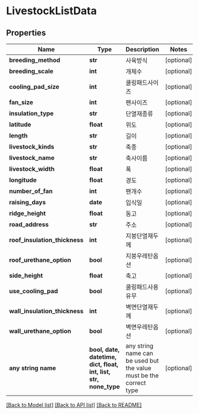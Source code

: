 # LivestockListData


## Properties
Name | Type | Description | Notes
------------ | ------------- | ------------- | -------------
**breeding_method** | **str** | 사육방식 | [optional] 
**breeding_scale** | **int** | 개체수 | [optional] 
**cooling_pad_size** | **int** | 쿨링패드사이즈 | [optional] 
**fan_size** | **int** | 팬사이즈 | [optional] 
**insulation_type** | **str** | 단열재종류 | [optional] 
**latitude** | **float** | 위도 | [optional] 
**length** | **str** | 길이 | [optional] 
**livestock_kinds** | **str** | 축종 | [optional] 
**livestock_name** | **str** | 축사이름 | [optional] 
**livestock_width** | **float** | 폭 | [optional] 
**longitude** | **float** | 경도 | [optional] 
**number_of_fan** | **int** | 팬개수 | [optional] 
**raising_days** | **date** | 입식일 | [optional] 
**ridge_height** | **float** | 동고 | [optional] 
**road_address** | **str** | 주소 | [optional] 
**roof_insulation_thickness** | **int** | 지붕단열재두께 | [optional] 
**roof_urethane_option** | **bool** | 지붕우레탄옵션 | [optional] 
**side_height** | **float** | 축고 | [optional] 
**use_cooling_pad** | **bool** | 쿨링패드사용유무 | [optional] 
**wall_insulation_thickness** | **int** | 벽면단열재두께 | [optional] 
**wall_urethane_option** | **bool** | 벽면우레탄옵션 | [optional] 
**any string name** | **bool, date, datetime, dict, float, int, list, str, none_type** | any string name can be used but the value must be the correct type | [optional]

[[Back to Model list]](../README.md#documentation-for-models) [[Back to API list]](../README.md#documentation-for-api-endpoints) [[Back to README]](../README.md)


